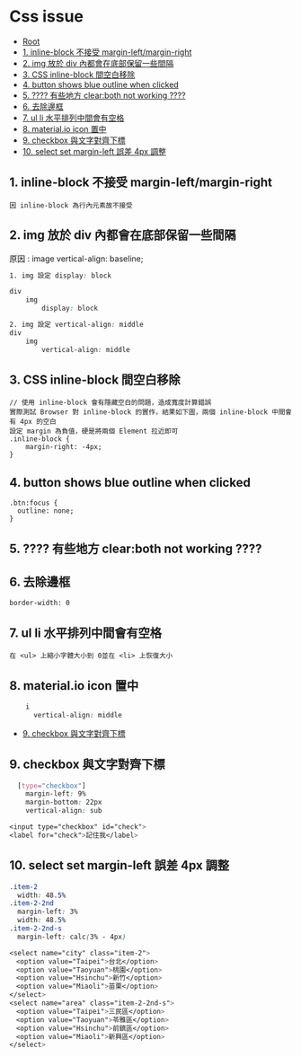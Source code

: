 # Css issue

*   [Root](../README.md)
*   [1. inline-block 不接受 margin-left/margin-right](#a1)
*   [2. img 放於 div 內都會在底部保留一些間隔](#a2)
*   [3. CSS inline-block 間空白移除](#a3)
*   [4. button shows blue outline when clicked](#a4)
*   [5. ???? 有些地方 clear:both not working ????](#a5)
*   [6. 去除邊框](#a6)
*   [7. ul li 水平排列中間會有空格](#a7)
*   [8. material.io icon 置中](#a8)
*   [9. checkbox 與文字對齊下標](#a9)
*   [10. select set margin-left 誤差 4px 調整](#a10)


<h2 id="a1">1. inline-block 不接受 margin-left/margin-right</h2>

```
因 inline-block 為行內元素故不接受
```


<h2 id="a2">2. img 放於 div 內都會在底部保留一些間隔</h2>
原因 : image vertical-align: baseline;  

```css
1. img 設定 display: block

div 
	img 
		display: block

2. img 設定 vertical-align: middle
div 
	img 
		vertical-align: middle
```

<h2 id="a3">3. CSS inline-block 間空白移除</h2>

```
// 使用 inline-block 會有隱藏空白的問題，造成寬度計算錯誤
實際測試 Browser 對 inline-block 的實作，結果如下圖，兩個 inline-block 中間會有 4px 的空白
設定 margin 為負值，硬是將兩個 Element 拉近即可
.inline-block {
    margin-right: -4px;
}
```

<h2 id="a4">4. button shows blue outline when clicked</h2>

```
.btn:focus {
  outline: none;
}

```


<h2 id="a5">5. ???? 有些地方 clear:both not working ????</h2>

<h2 id="a6">6. 去除邊框</h2>

```
border-width: 0
```


<h2 id="a7">7. ul li 水平排列中間會有空格</h2>

```
在 <ul> 上縮小字體大小到 0並在 <li> 上恢復大小
```

<h2 id="a8">8. material.io icon 置中</h2>

```css
    i 
      vertical-align: middle
```

*   [9. checkbox 與文字對齊下標](#a9)


<h2 id="a9">9. checkbox 與文字對齊下標</h2>

```css
  [type="checkbox"]
    margin-left: 9%
    margin-bottom: 22px
    vertical-align: sub

<input type="checkbox" id="check">
<label for="check">記住我</label>
```


<h2 id="a10">10. select set margin-left 誤差 4px 調整</h2>

```css
.item-2
  width: 48.5%
.item-2-2nd
  margin-left: 3%
  width: 48.5%
.item-2-2nd-s
  margin-left: calc(3% - 4px)

<select name="city" class="item-2">
　<option value="Taipei">台北</option>
　<option value="Taoyuan">桃園</option>
　<option value="Hsinchu">新竹</option>
　<option value="Miaoli">苗栗</option>
</select>
<select name="area" class="item-2-2nd-s">
　<option value="Taipei">三民區</option>
　<option value="Taoyuan">苓雅區</option>
　<option value="Hsinchu">前鎮區</option>
　<option value="Miaoli">新興區</option>
</select>
```